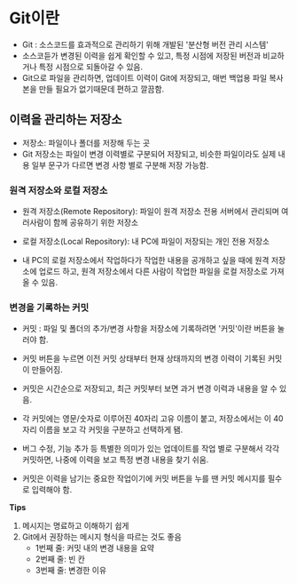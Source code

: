 # Git이란

- Git : 소스코드를 효과적으로 관리하기 위해 개발된 '분산형 버전 관리 시스템'
- 소스코듣가 변경된 이력을 쉽게 확인할 수 있고, 특정 시점에 저장된 버전과 비교하거나 특정 시점으로 되돌아갈 수 있음.
- Git으로 파일을 관리하면, 업데이트 이력이 Git에 저장되고, 매번 백업용 파일 복사본을 만들 필요가 없기때문데 편하고 깔끔함.

## 이력을 관리하는 저장소

- 저장소: 파일이나 폴더를 저장해 두는 곳
- Git 저장소는 파일이 변경 이력별로 구분되어 저장되고, 비슷한 파일이라도 실제 내용 일부 문구가 다르면 변경 사항 별로 구분해 저장 가능함.

### 원격 저장소와 로컬 저장소

- 원격 저장소(Remote Repository): 파일이 원격 저장소 전용 서버에서 관리되며 여러사람이 함께 공유하기 위한 저장소

- 로컬 저장소(Local Repository):  내 PC에 파일이 저장되는 개인 전용 저장소

- 내 PC의 로컬 저장소에서 작업하다가 작업한 내용을 공개하고 싶을 때에 원격 저장소에 업로드 하고, 원격 저장소에서 다른 사람이 작업한 파일을 로컬 저장소로 가져올 수 있음.

  

### 변경을 기록하는 커밋

- 커밋 : 파일 및 폴더의 추가/변경 사항을 저장소에 기록하려면 '커밋'이란 버튼을 눌러야 함.
- 커밋 버튼을 누르면 이전 커밋 상태부터 현재 상태까지의 변경 이력이 기록된 커밋이 만들어짐.
- 커밋은 시간순으로 저장되고, 최근 커밋부터 보면 과거 변경 이력과 내용을 알 수 있음.

- 각 커밋에는 영문/숫자로 이루어진 40자리 고유 이름이 붙고, 저장소에서는 이 40자리 이름을 보고 각 커밋을 구분하고 선택하게 됌.

- 버그 수정, 기능 추가 등 특별한 의미가 있는 업데이트를 작업 별로 구분해서 각각 커밋하면, 나중에 이력을 보고 특정 변경 내용을 찾기 쉬움.

- 커밋은 이력을 남기는 중요한 작업이기에 커밋 버튼을 누를 땐 커밋 메시지를 필수로 입력해야 함.

**Tips**

1. 메시지는 명료하고 이해하기 쉽게
2. Git에서 권장하는 메시지 형식을 따르는 것도 좋음
   - 1번째 줄: 커밋 내의 변경 내용을 요약
   - 2번째 줄: 빈 칸
   - 3번째 줄: 변경한 이유



